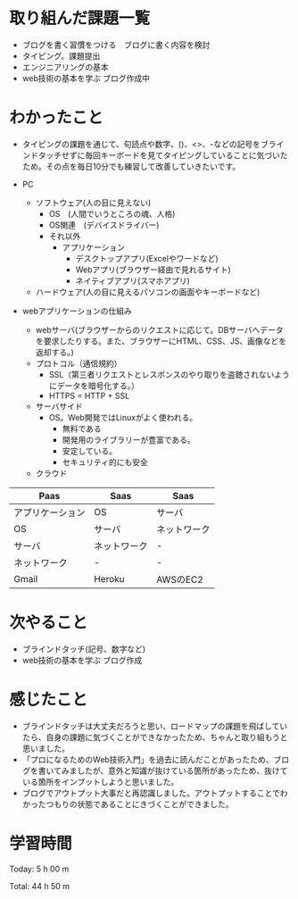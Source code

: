 # 取り組んだ課題一覧
- ブログを書く習慣をつける　ブログに書く内容を検討
- タイピング。課題提出
- エンジニアリングの基本
- web技術の基本を学ぶ ブログ作成中
  
# わかったこと
- タイピングの課題を通じて、句読点や数字、()、<>、-などの記号をブラインドタッチせずに毎回キーボードを見てタイピングしていることに気づいたため。その点を毎日10分でも練習して改善していきたいです。

- PC
  - ソフトウェア(人の目に見えない)
    - OS　(人間でいうところの魂、人格)
    - OS関連　(デバイスドライバー)
    - それ以外
      - アプリケーション
        - デスクトップアプリ(Excelやワードなど)
        - Webアプリ(ブラウザー経由で見れるサイト)
        - ネイティブアプリ(スマホアプリ)
  - ハードウェア(人の目に見えるパソコンの画面やキーボードなど)

- webアプリケーションの仕組み
    - webサーバ(ブラウザーからのリクエストに応じて。DBサーバへデータを要求したりする。また、ブラウザーにHTML、CSS、JS、画像などを返却する。)
    - プロトコル（通信規約）
      - SSL（第三者リクエストとレスポンスのやり取りを盗聴されないようにデータを暗号化する。）
      - HTTPS = HTTP + SSL
    - サーバサイド
      - OS。Web開発ではLinuxがよく使われる。
        - 無料である
        - 開発用のライブラリーが豊富である。
        - 安定している。
        - セキュリティ的にも安全
    - クラウド

| Paas  | Saas | Saas |
| ------------- | ------------- | ------------- |
| アプリケーション  | OS  | サーバ  |
| OS  | サーバ  | ネットワーク  |
| サーバ  | ネットワーク  | -  |
| ネットワーク  | -  | -  |
| Gmail  | Heroku  | AWSのEC2  |

# 次やること
- ブラインドタッチ(記号、数字など)
- web技術の基本を学ぶ ブログ作成

# 感じたこと
- ブラインドタッチは大丈夫だろうと思い、ロードマップの課題を飛ばしていたら、自身の課題に気づくことができなかったため、ちゃんと取り組もうと思いました。
- 「プロになるためのWeb技術入門」を過去に読んだことがあったため、ブログを書いてみましたが、意外と知識が抜けている箇所があったため、抜けている箇所をインプットしようと思いました。
- ブログでアウトプット大事だと再認識しました。アウトプットすることでわかったつもりの状態であることにきづくことができました。

# 学習時間
Today: 5 h 00 m

Total: 44 h 50 m
